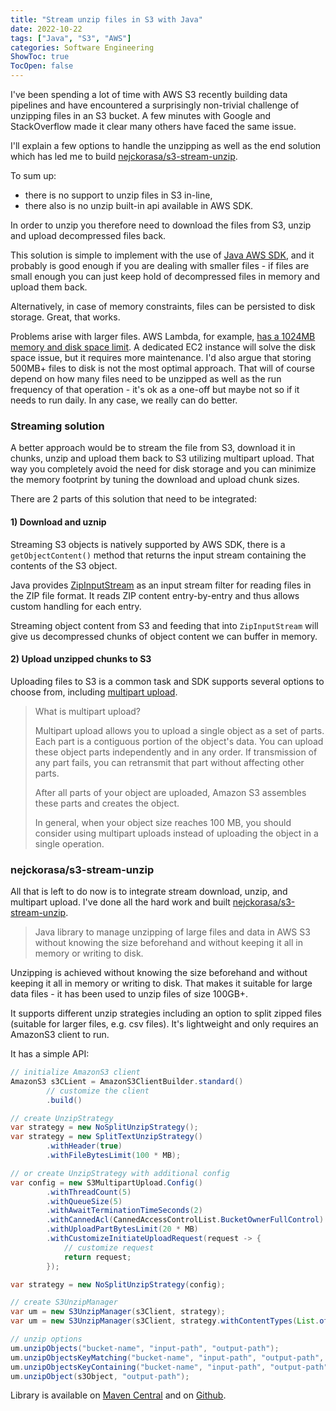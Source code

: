 ```yaml
---
title: "Stream unzip files in S3 with Java"
date: 2022-10-22
tags: ["Java", "S3", "AWS"]
categories: Software Engineering
ShowToc: true
TocOpen: false
---
```


I've been spending a lot of time with AWS S3 recently building data pipelines and have encountered a surprisingly non-trivial challenge of unzipping files in an S3 bucket. 
A few minutes with Google and StackOverflow made it clear many others have faced the same issue.

I'll explain a few options to handle the unzipping as well as the end solution which has led me to build [nejckorasa/s3-stream-unzip](https://github.com/nejckorasa/s3-stream-unzip).

To sum up: 
- there is no support to unzip files in S3 in-line,
- there also is no unzip built-in api available in AWS SDK.


In order to unzip you therefore need to download the files from S3, unzip and upload decompressed files back. 

This solution is simple to implement with the use of [Java AWS SDK](https://aws.amazon.com/sdk-for-java/), and it probably is good enough if you are dealing with smaller files - if files are small enough you can just keep hold of decompressed files in memory and upload them back. 

Alternatively, in case of memory constraints, files can be persisted to disk storage. Great, that works.

Problems arise with larger files. AWS Lambda, for example, [has a 1024MB memory and disk space limit](https://aws.amazon.com/lambda/faqs/). A dedicated EC2 instance will solve the disk space issue, but it requires more maintenance. I'd also argue that storing 500MB+ files to disk is not the most optimal approach. 
That will of course depend on how many files need to be unzipped as well as the run frequency of that operation - it's ok as a one-off but maybe not so if it needs to run daily. In any case, we really can do better.

### Streaming solution

A better approach would be to stream the file from S3, download it in chunks, unzip and upload them back to S3 utilizing multipart upload. That way you completely avoid the need for disk storage and you can minimize the memory footprint by tuning the download and upload chunk sizes.

There are 2 parts of this solution that need to be integrated:

#### 1) Download and uznip

Streaming S3 objects is natively supported by AWS SDK, there is a `getObjectContent()` method that returns the input stream containing the contents of the S3 object.

Java provides [ZipInputStream](https://docs.oracle.com/javase/7/docs/api/java/util/zip/ZipInputStream.html) as an input stream filter for reading files in the ZIP file format. It reads ZIP content entry-by-entry and thus allows custom handling for each entry.

Streaming object content from S3 and feeding that into `ZipInputStream` will give us decompressed chunks of object content we can buffer in memory.

#### 2) Upload unzipped chunks to S3

Uploading files to S3 is a common task and SDK supports several options to choose from, including [multipart upload](https://docs.aws.amazon.com/AmazonS3/latest/userguide/mpuoverview.html). 

> What is multipart upload?
> 
> Multipart upload allows you to upload a single object as a set of parts. 
> Each part is a contiguous portion of the object's data. You can upload these object parts independently and in any order. 
> If transmission of any part fails, you can retransmit that part without affecting other parts. 
> 
> After all parts of your object are uploaded, Amazon S3 assembles these parts and creates the object. 
>
> In general, when your object size reaches 100 MB, you should consider using multipart uploads instead of uploading the object in a single operation.

### nejckorasa/s3-stream-unzip

All that is left to do now is to integrate stream download, unzip, and multipart upload. 
I've done all the hard work and built [nejckorasa/s3-stream-unzip](https://github.com/nejckorasa/s3-stream-unzip).

> Java library to manage unzipping of large files and data in AWS S3 without knowing the size beforehand and without keeping it all in memory or writing to disk.

Unzipping is achieved without knowing the size beforehand and without keeping it all in memory or writing to disk. That makes it suitable for large data files - it has been used to unzip files of size 100GB+.

It supports different unzip strategies including an option to split zipped files (suitable for larger files, e.g. csv files). It's lightweight and only requires an AmazonS3 client to run.

It has a simple API:

```java
// initialize AmazonS3 client
AmazonS3 s3CLient = AmazonS3ClientBuilder.standard()
        // customize the client
        .build()

// create UnzipStrategy
var strategy = new NoSplitUnzipStrategy();
var strategy = new SplitTextUnzipStrategy()
        .withHeader(true)
        .withFileBytesLimit(100 * MB);

// or create UnzipStrategy with additional config
var config = new S3MultipartUpload.Config()
        .withThreadCount(5)
        .withQueueSize(5)
        .withAwaitTerminationTimeSeconds(2)
        .withCannedAcl(CannedAccessControlList.BucketOwnerFullControl)
        .withUploadPartBytesLimit(20 * MB)
        .withCustomizeInitiateUploadRequest(request -> {
            // customize request
            return request;
        });

var strategy = new NoSplitUnzipStrategy(config);

// create S3UnzipManager
var um = new S3UnzipManager(s3Client, strategy);
var um = new S3UnzipManager(s3Client, strategy.withContentTypes(List.of("application/zip"));

// unzip options
um.unzipObjects("bucket-name", "input-path", "output-path");
um.unzipObjectsKeyMatching("bucket-name", "input-path", "output-path", ".*\\.zip");
um.unzipObjectsKeyContaining("bucket-name", "input-path", "output-path", "-part-of-object-");
um.unzipObject(s3Object, "output-path");
```

Library is available on [Maven Central](https://search.maven.org/artifact/io.github.nejckorasa/s3-stream-unzip/1.0.1/jar) and on [Github](https://github.com/nejckorasa/s3-stream-unzip).